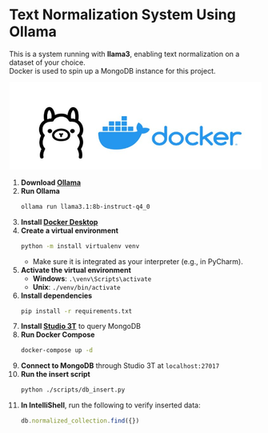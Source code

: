 # Text Normalization System Using Ollama

This is a system running with **llama3**, enabling text normalization on a dataset of your choice.  
Docker is used to spin up a MongoDB instance for this project.

<img src='images/ollamadocker.jpg' alt='Penguins' width="800">

1. **Download [Ollama](https://ollama.com/)**  
2. **Run Ollama**  
   ```bash
   ollama run llama3.1:8b-instruct-q4_0
   ```
3. **Install [Docker Desktop](https://www.docker.com/)**  
4. **Create a virtual environment**  
   ```bash
   python -m install virtualenv venv
   ```
   - Make sure it is integrated as your interpreter (e.g., in PyCharm).
5. **Activate the virtual environment**  
   - **Windows**: `.\venv\Scripts\activate`  
   - **Unix**: `./venv/bin/activate`
6. **Install dependencies**  
   ```bash
   pip install -r requirements.txt
   ```
7. **Install [Studio 3T](https://studio3t.com)** to query MongoDB  
8. **Run Docker Compose**  
   ```bash
   docker-compose up -d
   ```
9. **Connect to MongoDB** through Studio 3T at `localhost:27017`
10. **Run the insert script**  
    ```bash
    python ./scripts/db_insert.py
    ```
11. **In IntelliShell**, run the following to verify inserted data:  
    ```js
    db.normalized_collection.find({})
    ```
